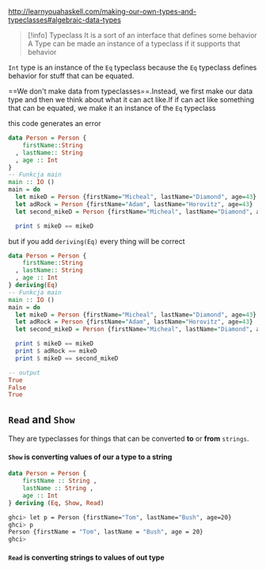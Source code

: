 http://learnyouahaskell.com/making-our-own-types-and-typeclasses#algebraic-data-types

>[!info] Typeclass
>It is a sort of an interface that defines some behavior
>A Type can be made an instance of a typeclass if it supports that behavior

`Int` type is an instance of the `Eq` typeclass because the `Eq` typeclass defines behavior for stuff that can be equated.

==We don't make data from typeclasses==.Instead, we first make our data type and then we think about what it can act like.If if can act like something that can be equated, we make it an instance of the `Eq` typeclass


this code generates an error
```haskell
data Person = Person { 
    firstName::String
  , lastName:: String 
  , age :: Int
}
-- Funkcja main
main :: IO ()
main = do
  let mikeD = Person {firstName="Micheal", lastName="Diamond", age=43}
  let adRock = Person {firstName="Adam", lastName="Horovitz", age=43}
  let second_mikeD = Person {firstName="Micheal", lastName="Diamond", age=43}

  print $ mikeD == mikeD 
```

but if you add `deriving(Eq)` every thing will be correct
```haskell
data Person = Person { 
    firstName::String
  , lastName:: String 
  , age :: Int
} deriving(Eq)
-- Funkcja main
main :: IO ()
main = do
  let mikeD = Person {firstName="Micheal", lastName="Diamond", age=43}
  let adRock = Person {firstName="Adam", lastName="Horovitz", age=43}
  let second_mikeD = Person {firstName="Micheal", lastName="Diamond", age=43}

  print $ mikeD == mikeD 
  print $ adRock == mikeD 
  print $ mikeD == second_mikeD 

-- output
True
False
True
```



## `Read` and `Show`
They are typeclasses for things that can be converted **to** or **from** `strings`.

#### ` Show `  is converting values of our  a type to a string
```haskell
data Person = Person {
	firstName :: String ,
	lastName :: String ,
	age :: Int
} deriving (Eq, Show, Read)
```

```bash
ghci> let p = Person {firstName="Tom", lastName="Bush", age=20}
ghci> p
Person {firstName = "Tom", lastName = "Bush", age = 20}
ghci> 
```


#### ` Read ` is converting strings to values of out type









